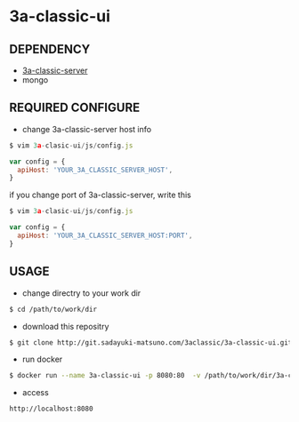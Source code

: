 # 3a-classic-ui

## DEPENDENCY

* [3a-classic-server](http://git.sadayuki-matsuno.com/3aclassic/3a-classic-server)
* mongo

## REQUIRED CONFIGURE

* change 3a-classic-server host info

```javascript
$ vim 3a-clasic-ui/js/config.js

var config = {
  apiHost: 'YOUR_3A_CLASSIC_SERVER_HOST', 
}
```

if you change port of 3a-classic-server, write this

```javascript
$ vim 3a-clasic-ui/js/config.js

var config = {
  apiHost: 'YOUR_3A_CLASSIC_SERVER_HOST:PORT', 
}
```


## USAGE

* change directry to your work dir

```bash
$ cd /path/to/work/dir
```

* download this repositry

```bash
$ git clone http://git.sadayuki-matsuno.com/3aclassic/3a-classic-ui.git
```

* run docker

```bash
$ docker run --name 3a-classic-ui -p 8080:80  -v /path/to/work/dir/3a-classic-ui:/usr/share/nginx/html:ro -d nginx
```

* access

```
http://localhost:8080
```